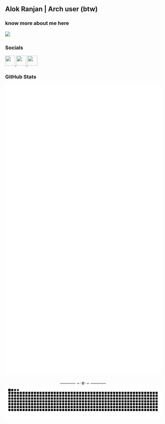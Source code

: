 <h2 align="left">Alok Ranjan | Arch user (btw)</h2>
<h3> know more about me here <a href="alokranjan.me"> </a> </h3>

![](https://count.getloli.com/get/@ryu-ryuk.github.io?theme=rule34)

### Socials

<p align="left"> 
  <!-- GitHub -->
  <a href="https://www.github.com/ryu-ryuk" target="_blank" rel="noreferrer"> 
    <picture> 
      <source media="(prefers-color-scheme: dark)" srcset="https://raw.githubusercontent.com/danielcranney/readme-generator/main/public/icons/socials/github-dark.svg" /> 
      <source media="(prefers-color-scheme: light)" srcset="https://raw.githubusercontent.com/danielcranney/readme-generator/main/public/icons/socials/github.svg" /> 
      <img src="https://raw.githubusercontent.com/danielcranney/readme-generator/main/public/icons/socials/github.svg" width="32" height="32" /> 
    </picture> 
  </a> 

  <a href="https://www.x.com/ryu1033658" target="_blank" rel="noreferrer"> 
    <picture> 
      <source media="(prefers-color-scheme: dark)" srcset="https://raw.githubusercontent.com/danielcranney/readme-generator/main/public/icons/socials/twitter-dark.svg" /> 
      <source media="(prefers-color-scheme: light)" srcset="https://raw.githubusercontent.com/danielcranney/readme-generator/main/public/icons/socials/twitter.svg" /> 
      <img src="https://raw.githubusercontent.com/danielcranney/readme-generator/main/public/icons/socials/twitter.svg" width="32" height="32" /> 
    </picture> 
  </a>

  
  <a href="https://www.linkedin.com/in/ryulore" target="_blank" rel="noreferrer"> 
    <picture> 
      <source media="(prefers-color-scheme: dark)" srcset="https://raw.githubusercontent.com/danielcranney/readme-generator/main/public/icons/socials/linkedin-dark.svg" /> 
      <source media="(prefers-color-scheme: light)" srcset="https://raw.githubusercontent.com/danielcranney/readme-generator/main/public/icons/socials/linkedin.svg" /> 
      <img src="https://raw.githubusercontent.com/danielcranney/readme-generator/main/public/icons/socials/linkedin.svg" width="32" height="32" /> 
    </picture> 
  </a> 
  
 
### GitHub Stats

<p align="left"><img src="https://raw.githubusercontent.com/ryu-ryuk/ryu-ryuk/main/github-metrics.svg" /></p>

<div align="center">
───── ⋆⋅☆⋅⋆ ─────
</div>

<picture>
  <source media="(prefers-color-scheme: dark)" srcset="https://raw.githubusercontent.com/ryu-ryuk/ryu-ryuk/output/github-snake-dark.svg" />
  <source media="(prefers-color-scheme: light)" srcset="https://raw.githubusercontent.com/ryu-ryuk/ryu-ryuk/output/github-snake.svg" />
  <img alt="github-snake" src="https://raw.githubusercontent.com/ryu-ryuk/ryu-ryuk/output/github-snake.svg" />
</picture>
